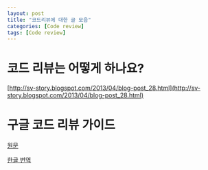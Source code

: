 ```yaml
---
layout: post
title: "코드리뷰에 대한 글 모음"
categories: [Code review]
tags: [Code review]
---
```


# 코드 리뷰는 어떻게 하나요?

[http://sv-story.blogspot.com/2013/04/blog-post_28.html](http://sv-story.blogspot.com/2013/04/blog-post_28.html)

# 구글 코드 리뷰 가이드

[원문](https://google.github.io/eng-practices/review/)

[한글 번역]([https://wiki.lucashan.space/code-review/01.intro.html#_1-code%EB%A5%BC-%EB%A6%AC%EB%B7%B0%ED%95%98%EB%8A%94-%EC%82%AC%EB%9E%8C%EB%93%A4%EC%9D%80-%EC%96%B4%EB%96%A4%EA%B2%83%EC%9D%84-%EC%A4%91%EC%A0%90%EC%A0%81%EC%9C%BC%EB%A1%9C-%EC%82%B4%ED%8E%B4%EC%95%BC%ED%95%98%EB%8A%94%EA%B0%80](https://wiki.lucashan.space/code-review/01.intro.html#_1-code를-리뷰하는-사람들은-어떤것을-중점적으로-살펴야하는가))

